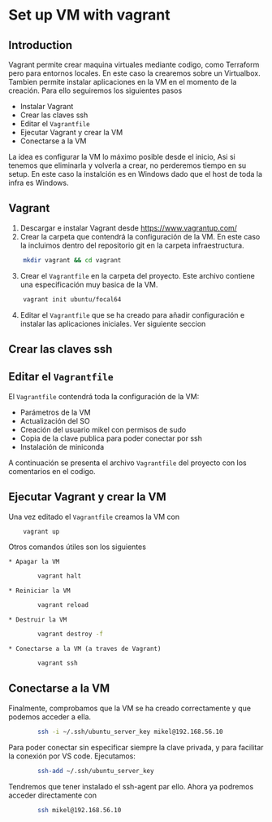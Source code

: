 # Set up VM with vagrant

## Introduction

Vagrant permite crear maquina virtuales mediante codigo, como Terraform pero para entornos locales. En este caso la crearemos sobre un Virtualbox.
Tambien permite instalar aplicaciones en la VM en el momento de la creación.
Para ello seguiremos los siguientes pasos

* Instalar Vagrant
* Crear las claves ssh
* Editar el ``Vagrantfile``
* Ejecutar Vagrant y crear la VM
* Conectarse a la VM

La idea es configurar la VM lo máximo posible desde el inicio, Asi si tenemos que eliminarla y volverla a crear, no perderemos tiempo en su setup.
En este caso la instalción es en Windows dado que el host de toda la infra es Windows.

## Vagrant

1.  Descargar e instalar Vagrant desde https://www.vagrantup.com/
2.  Crear la carpeta que contendrá la configuración de la VM. En este caso la incluimos dentro del repositorio git en la carpeta infraestructura.

```bash
    mkdir vagrant && cd vagrant
```

3.  Crear el ``Vagrantfile`` en la carpeta del proyecto. Este archivo contiene una especificación muy basica de la VM.

```bash
    vagrant init ubuntu/focal64
```

4. Editar el ``Vagrantfile`` que se ha creado para añadir configuración e instalar las aplicaciones iniciales. Ver siguiente seccion

## Crear las claves ssh




## Editar el ``Vagrantfile``


El ``Vagrantfile`` contendrá toda la configuración de la VM:

* Parámetros de la VM
* Actualización del SO
* Creación del usuario mikel con permisos de sudo
* Copia de la clave publica para poder conectar por ssh
* Instalación de miniconda

A continuación se presenta el archivo ``Vagrantfile`` del proyecto con los comentarios en el codigo.



## Ejecutar Vagrant y crear la VM

Una vez editado el ``Vagrantfile`` creamos la VM con 

```bash
    vagrant up
```

Otros comandos útiles son los siguientes

    * Apagar la VM

```bash
        vagrant halt
```

    * Reiniciar la VM

```bash
        vagrant reload
```

    * Destruir la VM

```bash
        vagrant destroy -f
```

    * Conectarse a la VM (a traves de Vagrant)

```bash
        vagrant ssh
```

## Conectarse a la VM

Finalmente, comprobamos que la VM se ha creado correctamente y que podemos acceder a ella.

```bash
        ssh -i ~/.ssh/ubuntu_server_key mikel@192.168.56.10
```

Para poder conectar sin especificar siempre la clave privada, y para facilitar la conexión por VS code. Ejecutamos:

```bash
        ssh-add ~/.ssh/ubuntu_server_key
```

Tendremos que tener instalado el ssh-agent par ello.
Ahora ya podremos acceder directamente con

```bash
        ssh mikel@192.168.56.10
```

